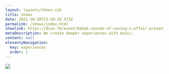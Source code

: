 ```yaml
---
layout: layouts/shows.njk
title: shows
date: 2021-10-20T23:50:29.573Z
permalink: /shows/index.html
showlink: https://dice.fm/event/bmbqk-sounds-of-saving-x-offair-present-nick-hakim-1st-jun-public-records-new-york-tickets?pid=530cb286
metaDescription: We create deeper experiences with music.
content: null
eleventyNavigation:
  key: experiences
  order: 1
---
```

<!-- EDIT IMAGE BELOW -->
<img class="event-thumb" src="https://offair.co/static/img/offair_public-records-june-1_4x5_update.jpg"/>